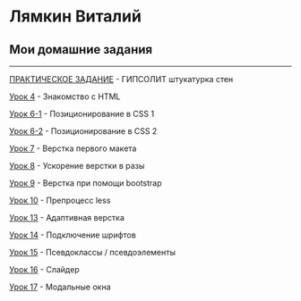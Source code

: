 # Лямкин Виталий
## Мои домашние задания
***

[ПРАКТИЧЕСКОЕ ЗАДАНИЕ](https://lyamkinva.github.io/Gipsolit_src/ "Описание") - ГИПСОЛИТ штукатурка стен

[Урок 4](https://lyamkinva.github.io/lesson_4/ "Описание") - Знакомство с HTML

[Урок 6-1](https://lyamkinva.github.io/lesson_6-1/ "Описание") - Позиционирование в CSS 1

[Урок 6-2](https://lyamkinva.github.io/lesson_6-2/ "Описание") - Позиционирование в CSS 2

[Урок 7](https://lyamkinva.github.io/lesson_7/ "Описание") - Верстка первого макета

[Урок 8](https://lyamkinva.github.io/lesson_8/ "Описание") - Ускорение верстки в разы

[Урок 9](https://lyamkinva.github.io/lesson_9/ "Описание") - Верстка при помощи bootstrap

[Урок 10](https://lyamkinva.github.io/lesson_10/ "Описание") - Препроцесс less

[Урок 13](https://lyamkinva.github.io/lesson_13/ "Описание") - Адаптивная верстка

[Урок 14](https://lyamkinva.github.io/%D0%A3%D1%80%D0%BE%D0%BA%2014.%20%D0%9F%D0%BE%D0%B4%D0%BA%D0%BB%D1%8E%D1%87%D0%B5%D0%BD%D0%B8%D0%B5%20%D1%88%D1%80%D0%B8%D1%84%D1%82%D0%BE%D0%B2/ "Описание") - Подключение шрифтов

[Урок 15](https://lyamkinva.github.io/lesson_15/ "Описание") - Псевдоклассы / псевдоэлементы

[Урок 16](https://lyamkinva.github.io/lesson_16/ "Описание") - Слайдер

[Урок 17](https://lyamkinva.github.io/lesson_17/ "Описание") - Модальные окна
